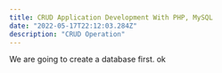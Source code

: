 ```yaml
---
title: CRUD Application Development With PHP, MySQL
date: "2022-05-17T22:12:03.284Z"
description: "CRUD Operation"
---
```


We are going to create a database first. ok
